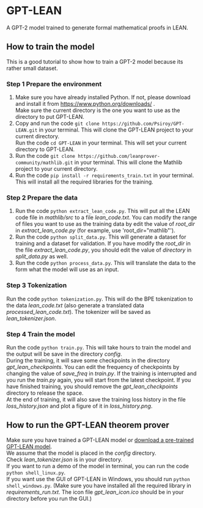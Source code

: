 # GPT-LEAN
A GPT-2 model trained to generate formal mathematical proofs in LEAN.

## How to train the model
This is a good tutorial to show how to train a GPT-2 model because its rather small dataset.

### Step 1 Prepare the environment
1. Make sure you have already installed Python. If not, please download and install it from https://www.python.org/downloads/ .  
Make sure the current directory is the one you want to use as the directory to put GPT-LEAN.
2. Copy and run the code `git clone https://github.com/Psiroy/GPT-LEAN.git` in your terminal. This will clone the GPT-LEAN project to your current directory.  
Run the code `cd GPT-LEAN` in your terminal. This will set your current directory to GPT-LEAN.
3. Run the code `git clone https://github.com/leanprover-community/mathlib.git` in your terminal. This will clone the Mathlib project to your current directory.
4. Run the code `pip install -r requirements_train.txt` in your terminal. This will install all the required libraries for the training.

### Step 2 Prepare the data
1. Run the code `python extract_lean_code.py`. This will put all the LEAN code file in *mathlib/src* to a file *lean_code.txt*. You can modify the range of files you want to use as the training data by edit the value of *root_dir* in *extract_lean_code.py* (for example, use 'root_dir="mathlib"').
2. Run the code `python split_data.py`. This will generate a dataset for training and a dataset for validation. If you have modify the *root_dir* in the file *extract_lean_code.py*, you should edit the value of *directory* in *split_data.py* as well.
3. Run the code `python process_data.py`. This will translate the data to the form what the model will use as an input.

### Step 3 Tokenization
Run the code `python tokenization.py`. This will do the BPE tokenization to the data *lean_code.txt* (also generate a translated data *processed_lean_code.txt*). The tokenizer will be saved as *lean_tokenizer.json*.

### Step 4 Train the model
Run the code `python train.py`. This will take hours to train the model and the output will be save in the directory *config*.  
During the training, it will save some checkpoints in the directory *gpt_lean_checkpoints*. You can edit the frequency of checkpoints by changing the value of *save_freq* in *train.py*. If the training is interrupted and you run the *train.py* again, you will start from the latest checkpoint. If you have finished training, you should remove the *gpt_lean_checkpoints* directory to release the space.   
At the end of training, it will also save the training loss history in the file *loss_history.json* and plot a figure of it in *loss_history.png*.

## How to run the GPT-LEAN theorem prover
Make sure you have trained a GPT-LEAN model or [download a pre-trained GPT-LEAN model](https://www.dropbox.com/scl/fo/tpo0hv5p2rsiiudjjgr2o/h?dl=0&rlkey=uk7jxx5hlz2csxhger0imtdgg).  
We assume that the model is placed in the *config* directory.  
Check *lean_tokenizer.json* is in your directory.  
If you want to run a demo of the model in terminal, you can run the code `python shell_linux.py`.  
If you want use the GUI of GPT-LEAN in Windows, you should run `python shell_windows.py`. (Make sure you have installed all the required library in *requirements_run.txt*. The icon file *gpt_lean_icon.ico* should be in your directory before you run the GUI.)
